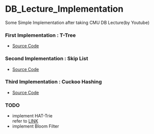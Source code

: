 # DB_Lecture_Implementation
Some Simple Implementation after taking CMU DB Lecture(by Youtube)

### First Implementation : T-Tree
- [Source Code](https://github.com/pch6828/DB_Lecture_Implementation/tree/master/T-Tree)

### Second Implementation : Skip List
- [Source Code](https://github.com/pch6828/DB_Lecture_Implementation/tree/master/Skip%20List)

### Third Implementation : Cuckoo Hashing
- [Source Code](https://github.com/pch6828/DB_Lecture_Implementation/tree/master/Cuckoo%20Hashing)

### TODO
- implement HAT-Trie
<br>refer to [LINK](https://tessil.github.io/2017/06/22/hat-trie.html)
- implement Bloom Filter
